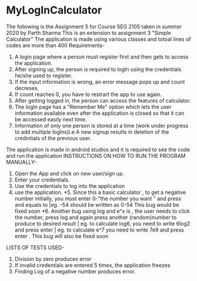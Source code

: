 # MyLogInCalculator
The following is the Assignment 5 for Course SEG 2105 taken in summer 2020 by Parth Sharma
This is an extension to assignment 3 "Simple Calculator"
The application is made using various classes and totoal lines of codes are more than 400
Requirements-
1. A login page where a person must register first and then gets to access the application.
2. After signing up, the person is required to logIn using the credentials he/she used to register.
3. If the input information is wrong, an error message pops up and count decreses.
4. If count reaches 0, you have to restrart the app to use again. 
4. After getting logged in, the person can access the features of calculator.
5. The logIn page has a "Remember Me" option which lets the user information available even after the application is closed so that it can be accessed easily next time.
6. Information of only one person is stored at a time (work under progress to add multiple logIns)i.e  A new signup results in deletion of the credintials of the previous user.


The application is made in android studios and it is required to see the code and run the application
INSTRUCTIONS ON HOW TO RUN THE PROGRAM MANUALLY-
1. Open the App and click on new user/sign up.
2. Enter your credentials.
3. Use the credentials to log into the application
4. use the application.
*5. Since this a basic calculator , to get a negative number initially, you must enter 0-"the number you want " and press and equals to |eg. -54 should be written as 0-54
This bug would be fixed soon
*6. Another bug using log and e^x is , the user needs to click the number, press log and again press another (random)number to produce to desired result | eg. to calculate log6, you need to write 6log2 and press enter | eg. to calculate e^7 you need to write 7e9 and press enter .
This bug will also be fixed soon



LISTS OF TESTS USED-
1. Division by zero produces error
2. If invalid credentials are entered 5 times, the application freezes
3. Finding Log of a negative number produces error.
